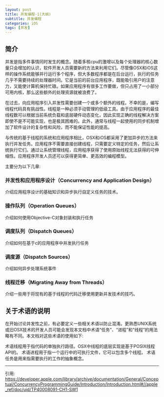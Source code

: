 ```yaml
---
layout: post
title: 并发编程-1(大纲)
subtitle: 并发编程
categories: iOS
tags: [并发]
---
```

## 简介
并发是指多件事情同时发生的概念。随着多核cpu的激增以及每个处理器的核心数量只会增加的认识，软件开发人员需要新的方法来利用它们。尽管像OSX和iOS这样的操作系统能够并行运行多个程序，但大多数程序都是在后台运行，执行的任务几乎不需要持续的处理器时间。它是当前的前台应用程序，既能吸引用户的注意力，又能使计算机保持忙碌。如果应用程序有很多工作要做，但只占用了一小部分可用内核，那么这些额外的处理资源就被浪费了。

在过去，向应用程序引入并发性需要创建一个或多个额外的线程。不幸的是，编写线程代码具有挑战性。线程是一种必须手动管理的低级工具。由于应用程序的最佳线程数可以根据当前系统负载和底层硬件动态变化，因此实现正确的线程解决方案即使不是不可能实现，也是极其困难的。此外，通常与线程一起使用的同步机制增加了软件设计的复杂性和风险，而不能保证性能的提高。

与传统的基于线程的系统和应用程序相比，OSX和iOS都采用了更加异步的方法来执行并发任务。应用程序不需要直接创建线程，只需要定义特定的任务，然后让系统执行它们。通过让系统管理线程，应用程序获得了使用原始线程无法获得的可伸缩性。应用程序开发人员还可以获得更简单、更高效的编程模型。

主要分为以下几章:
 
### 并发性和应用程序设计（Concurrency and Application Design）
介绍应用程序设计的基础知识和异步执行自定义任务的技术。

### 操作队列（Operation Queues）
介绍如何使用Objective-C对象封装和执行任务

### 调度队列（Dispatch Queues）
介绍如何在基于c的应用程序中并发执行任务

### 调度源（Dispatch Sources）
介绍如何异步处理系统事件

### 线程迁移（Migrating Away from Threads）
介绍一些用于将现有的基于线程的代码迁移使用更新并发技术的技巧。

## 关于术语的说明
在开始讨论并发性之前，有必要定义一些相关术语以防止混淆。更熟悉UNIX系统或旧OSX技术的开发人员可能会发现本文档中术语“任务”、“进程”和“线程”的用法略有不同。本文档对这些术语的使用如下:

术语线程用于指代码的单独执行路径。OSX中线程的底层实现是基于POSIX线程API的。
术语进程用于指一个运行中的可执行文件，它可以包含多个线程。
术语任务是用来指需要执行的工作的抽象概念。
 
--- 
引用:
https://developer.apple.com/library/archive/documentation/General/Conceptual/ConcurrencyProgrammingGuide/Introduction/Introduction.html#//apple_ref/doc/uid/TP40008091-CH1-SW1

